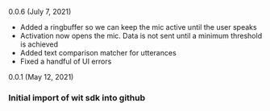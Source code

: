 0.0.6 (July 7, 2021)
* Added a ringbuffer so we can keep the mic active until the user speaks
* Activation now opens the mic. Data is not sent until a minimum threshold is achieved
* Added text comparison matcher for utterances
* Fixed a handful of UI errors

0.0.1 (May 12, 2021)

### Initial import of wit sdk into github
